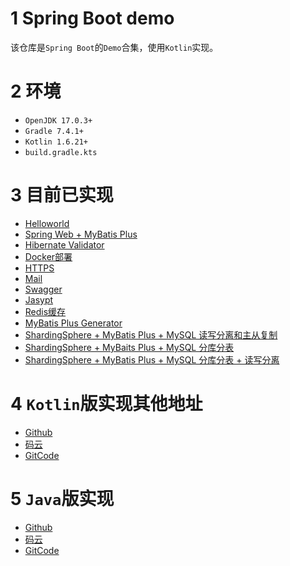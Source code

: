 # 1 Spring Boot demo

该仓库是`Spring Boot`的`Demo`合集，使用`Kotlin`实现。

# 2 环境

- `OpenJDK 17.0.3+`
- `Gradle 7.4.1+`
- `Kotlin 1.6.21+`
- `build.gradle.kts`

# 3 目前已实现

- [Helloworld](https://github.com/gkdgkdgkdgkd/SpringBootDemoKotlin/tree/main/DemoHelloworld)
- [Spring Web + MyBatis Plus](https://github.com/2293736867/SpringBootDemoKotlin/tree/master/WebWithMyBatisPlus)
- [Hibernate Validator](https://github.com/2293736867/SpringBootDemoKotlin/tree/master/HibernateValidator)
- [Docker部署](https://github.com/2293736867/SpringBootDemoKotlin/tree/master/Docker)
- [HTTPS](https://github.com/2293736867/SpringBootDemoKotlin/tree/master/HTTPS)
- [Mail](https://github.com/2293736867/SpringBootDemoKotlin/tree/master/Mail)
- [Swagger](https://github.com/2293736867/SpringBootDemoKotlin/tree/master/Swagger)
- [Jasypt](https://github.com/2293736867/SpringBootDemoKotlin/tree/master/Jasypt)
- [Redis缓存](https://github.com/2293736867/SpringBootDemoKotlin/tree/master/RedisCache)
- [MyBatis Plus Generator](https://github.com/2293736867/SpringBootDemoKotlin/tree/main/MyBatisPlusGenerator)
- [ShardingSphere + MyBatis Plus + MySQL
  读写分离和主从复制](https://github.com/2293736867/SpringBootDemoKotlin/tree/main/ShardingSphereMyBatisPlusMySQLMasterSlave)
- [ShardingSphere + MyBaits Plus + MySQL 分库分表](https://github.com/2293736867/SpringBootDemoKotlin/tree/main/ShardingSphereMyBatisPlusDataSharding)
- [ShardingSphere + MyBatis Plus + MySQL 分库分表 + 读写分离](https://github.com/2293736867/SpringBootDemoKotlin/tree/main/ShardingSphereMyBatisPlusDataShardingAndReadWriteSplitting)

# 4 `Kotlin`版实现其他地址

- [Github](https://github.com/gkdgkdgkdgkd/SpringBootDemoKotlin)
- [码云](https://gitee.com/jskdhfjksdhfjk/SpringBootDemoKotlin)
- [GitCode](https://gitcode.net/qq_27525611/SpringBootDemoKotlin)

# 5 `Java`版实现

- [Github](https://github.com/gkdgkdgkdgkd/SpringBootDemoJava)
- [码云](https://gitee.com/jskdhfjksdhfjk/SpringBootDemoJava)
- [GitCode](https://gitcode.net/qq_27525611/SpringBootDemoJava)
